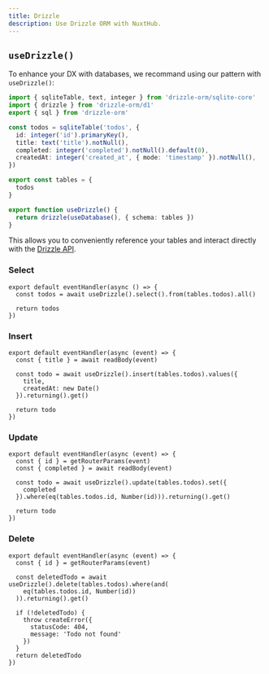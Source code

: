 ```yaml
---
title: Drizzle
description: Use Drizzle ORM with NuxtHub.
---
```


## `useDrizzle()`

To enhance your DX with databases, we recommand using our pattern with `useDrizzle()`:

```ts
import { sqliteTable, text, integer } from 'drizzle-orm/sqlite-core'
import { drizzle } from 'drizzle-orm/d1'
export { sql } from 'drizzle-orm'

const todos = sqliteTable('todos', {
  id: integer('id').primaryKey(),
  title: text('title').notNull(),
  completed: integer('completed').notNull().default(0),
  createdAt: integer('created_at', { mode: 'timestamp' }).notNull(),
})

export const tables = {
  todos
}

export function useDrizzle() {
  return drizzle(useDatabase(), { schema: tables })
}
```

This allows you to conveniently reference your tables and interact directly with the [Drizzle API](https://orm.drizzle.team/docs/overview).

### Select

```ts[/api/todos/index.get.ts]
export default eventHandler(async () => {
  const todos = await useDrizzle().select().from(tables.todos).all()

  return todos
})
```

### Insert

```ts[/api/todos/index.post.ts]
export default eventHandler(async (event) => {
  const { title } = await readBody(event)

  const todo = await useDrizzle().insert(tables.todos).values({
    title,
    createdAt: new Date()
  }).returning().get()

  return todo
})
```

### Update

```ts[/api/todos/[id].patch.ts]
export default eventHandler(async (event) => {
  const { id } = getRouterParams(event)
  const { completed } = await readBody(event)

  const todo = await useDrizzle().update(tables.todos).set({
    completed
  }).where(eq(tables.todos.id, Number(id))).returning().get()

  return todo
})
```

### Delete

```ts[/api/todos/[id].delete.ts]
export default eventHandler(async (event) => {
  const { id } = getRouterParams(event)

  const deletedTodo = await useDrizzle().delete(tables.todos).where(and(
    eq(tables.todos.id, Number(id))
  )).returning().get()

  if (!deletedTodo) {
    throw createError({
      statusCode: 404,
      message: 'Todo not found'
    })
  }
  return deletedTodo
})
```
